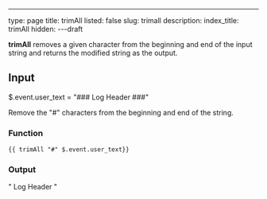 ---
type: page
title: trimAll
listed: false
slug: trimall
description: 
index_title: trimAll
hidden: 
---draft

**trimAll** removes a given character from the beginning and end of the input string and returns the modified string as the output.

## Input

$.event.user_text = "### Log Header ###" 

Remove the "#" characters from the beginning and end of the string.

### Function

`{{ trimAll "#" $.event.user_text}}`

### Output

" Log Header "

